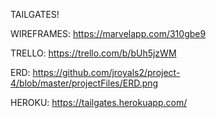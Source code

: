 TAILGATES!

WIREFRAMES:  https://marvelapp.com/310gbe9

TRELLO: https://trello.com/b/bUh5jzWM

ERD: https://github.com/jroyals2/project-4/blob/master/projectFiles/ERD.png

HEROKU: https://tailgates.herokuapp.com/